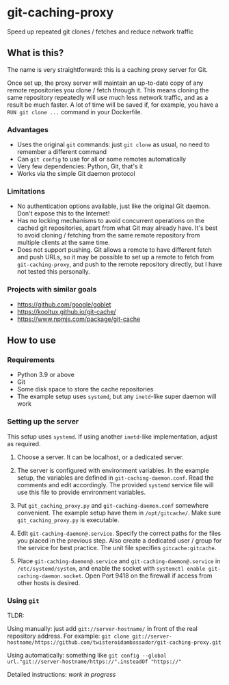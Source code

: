 # git-caching-proxy
Speed up repeated git clones / fetches and reduce network traffic

## What is this?

The name is very straightforward: this is a caching proxy server for Git.

Once set up, the proxy server will maintain an up-to-date copy of any remote repositories you clone / fetch through it.
This means cloning the same repository repeatedly will use much less network traffic, and as a result be much faster.
A lot of time will be saved if, for example, you have a `RUN git clone ...` command in your Dockerfile.

### Advantages

* Uses the original `git` commands: just `git clone` as usual, no need to remember a different command
* Can `git config` to use for all or some remotes automatically
* Very few dependencies: Python, Git, that's it
* Works via the simple Git daemon protocol

### Limitations

* No authentication options available, just like the original Git daemon.
Don't expose this to the Internet!
* Has no locking mechanisms to avoid concurrent operations on the cached git repositories,
apart from what Git may already have.
It's best to avoid cloning / fetching from the same remote repository from multiple clients at the same time.
* Does not support pushing.
Git allows a remote to have different fetch and push URLs,
so it may be possible to set up a remote to fetch from `git-caching-proxy`,
and push to the remote repository directly,
but I have not tested this personally.

### Projects with similar goals

* https://github.com/google/goblet
* https://kooltux.github.io/git-cache/
* https://www.npmjs.com/package/git-cache


## How to use

### Requirements

* Python 3.9 or above
* Git
* Some disk space to store the cache repositories
* The example setup uses `systemd`, but any `inetd`-like super daemon will work

### Setting up the server

This setup uses `systemd`.
If using another `inetd`-like implementation, adjust as required.

1. Choose a server. It can be localhost, or a dedicated server.

2. The server is configured with environment variables.
In the example setup, the variables are defined in `git-caching-daemon.conf`.
Read the comments and edit accordingly.
The provided `systemd` service file will use this file to provide environment variables.

3. Put `git_caching_proxy.py` and `git-caching-daemon.conf` somewhere convenient.
The example setup have them in `/opt/gitcache/`.
Make sure `git_caching_proxy.py` is executable.

4. Edit `git-caching-daemon@.service`.
Specify the correct paths for the files you placed in the previous step.
Also create a dedicated user / group for the service for best practice.
The unit file specifies `gitcache:gitcache`.

5. Place `git-caching-daemon@.service` and `git-caching-daemon@.service` in `/etc/systemd/system`,
and enable the socket with `systemctl enable git-caching-daemon.socket`.
Open Port 9418 on the firewall if access from other hosts is desired.

### Using `git`

TLDR:

Using manually: just add `git://server-hostname/` in front of the real repository address.
For example: `git clone git://server-hostname/https://github.com/twisteroidambassador/git-caching-proxy.git`

Using automatically: something like `git config --global url."git://server-hostname/https://".insteadOf "https://"`

Detailed instructions: *work in progress*